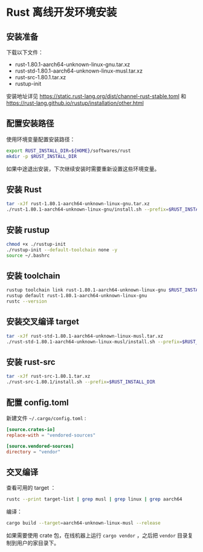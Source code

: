 # Rust 离线开发环境安装

## 安装准备

下载以下文件：

- rust-1.80.1-aarch64-unknown-linux-gnu.tar.xz
- rust-std-1.80.1-aarch64-unknown-linux-musl.tar.xz
- rust-src-1.80.1.tar.xz
- rustup-init

安装地址详见 <https://static.rust-lang.org/dist/channel-rust-stable.toml> 和 <https://rust-lang.github.io/rustup/installation/other.html>

## 配置安装路径

使用环境变量配置安装路径：

```bash
export RUST_INSTALL_DIR=${HOME}/softwares/rust
mkdir -p $RUST_INSTALL_DIR
```

如果中途退出安装，下次继续安装时需要重新设置这些环境变量。

## 安装 Rust

```bash
tar -xJf rust-1.80.1-aarch64-unknown-linux-gnu.tar.xz
./rust-1.80.1-aarch64-unknown-linux-gnu/install.sh --prefix=$RUST_INSTALL_DIR
```

## 安装 rustup

```bash
chmod +x ./rustup-init
./rustup-init --default-toolchain none -y
source ~/.bashrc
```

## 安装 toolchain

```bash
rustup toolchain link rust-1.80.1-aarch64-unknown-linux-gnu $RUST_INSTALL_DIR
rustup default rust-1.80.1-aarch64-unknown-linux-gnu
rustc --version
```

## 安装交叉编译 target

```bash
tar -xJf rust-std-1.80.1-aarch64-unknown-linux-musl.tar.xz
./rust-std-1.80.1-aarch64-unknown-linux-musl/install.sh --prefix=$RUST_INSTALL_DIR
```

## 安装 rust-src

```bash
tar -xJf rust-src-1.80.1.tar.xz
./rust-src-1.80.1/install.sh --prefix=$RUST_INSTALL_DIR
```

## 配置 config.toml

新建文件 `~/.cargo/config.toml` :

```toml
[source.crates-io]
replace-with = "vendored-sources"

[source.vendored-sources]
directory = "vendor"
```

## 交叉编译

查看可用的 target ：

```bash
rustc --print target-list | grep musl | grep linux | grep aarch64
```

编译：

```bash
cargo build --target=aarch64-unknown-linux-musl --release
```

如果需要使用 crate 包，在线机器上运行 `cargo vendor` ，之后把 `vendor` 目录复制到用户的家目录下。
